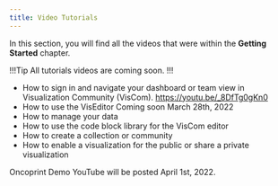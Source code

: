 ```yaml
---
title: Video Tutorials
---
```

In this section, you will find all the videos that were within the **Getting Started** chapter.

!!!Tip
All tutorials videos are coming soon.
!!!

* How to sign in and navigate your dashboard or team view in Visualization Community (VisCom). https://youtu.be/_8DfTg0gKn0 
* How to use the VisEditor Coming soon March 28th, 2022
* How to manage your data 
* How to use the code block library for the VisCom editor
* How to create a collection or community
* How to enable a visualization for the public or share a private visualization

Oncoprint Demo YouTube will be posted April 1st, 2022.